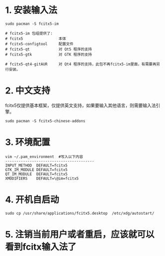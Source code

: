 

# 1. 安装输入法
```
sudo pacman -S fcitx5-im 
```
``` 
# fcitx5-im 包组提供了:
# fcitx5                本体
# fcitx5-configtool     配置文件
# fcitx5-qt             对 Qt5 程序的支持
# fcitx5-gtk            对 GTK 程序的支持
 
# fcitx5-qt4-gitAUR     对 Qt4 程序的支持，此包不再fcitx5-im里面，有需要再另行安装。
``` 
 
# 2. 中文支持
fcitx5仅提供基本框架，仅提供英文支持，如果要输入其他语言，则需要输入法引擎。
```
sudo pacman -S fcitx5-chinese-addons
```
 
# 3. 环境配置
```
vim ~/.pam_environment  #写入以下内容
----------------------------------------
INPUT_METHOD  DEFAULT=fcitx5
GTK_IM_MODULE DEFAULT=fcitx5
QT_IM_MODULE  DEFAULT=fcitx5
XMODIFIERS    DEFAULT=\@im=fcitx5
``` 
 
# 4. 开机自启动
```
sudo cp /usr/share/applications/fcitx5.desktop  /etc/xdg/autostart/ 
```
 
# 5. 注销当前用户或者重启，应该就可以看到fcitx输入法了
 
 
